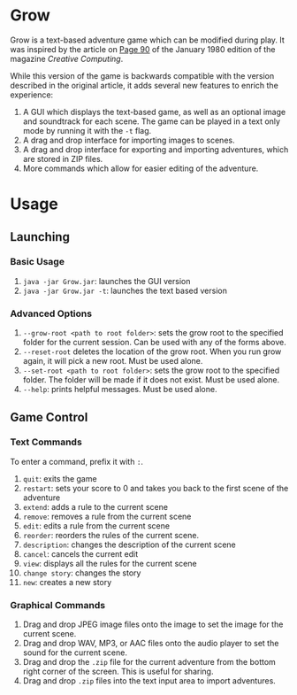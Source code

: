 # Grow
Grow is a text-based adventure game which can be modified during play. It was inspired by the article on [Page 90](https://archive.org/stream/creativecomputing-1980-01/Creative_Computing_v06_n01_1980_Jan?ui=embed#page/n93/mode/1up) of the January 1980 edition of the magazine *Creative Computing*.

While this version of the game is backwards compatible with the version described in the original article, it adds several new features to enrich the experience:

1. A GUI which displays the text-based game, as well as an optional image and soundtrack for each scene. The game can be played in a text only mode by running it with the `-t` flag.
2. A drag and drop interface for importing images to scenes.
3. A drag and drop interface for exporting and importing adventures, which are stored in ZIP files.
2. More commands which allow for easier editing of the adventure.

# Usage
## Launching
### Basic Usage

1. `java -jar Grow.jar`: launches the GUI version
1. `java -jar Grow.jar -t`: launches the text based version

### Advanced Options

1. `--grow-root <path to root folder>`: sets the grow root to the specified folder for the current session. Can be used with any of the forms above.
2. `--reset-root` deletes the location of the grow root. When you run grow again, it will pick a new root. Must be used alone.
3. `--set-root <path to root folder>`: sets the grow root to the specified folder. The folder will be made if it does not exist. Must be used alone.
4. `--help`: prints helpful messages. Must be used alone.

## Game Control
### Text Commands
To enter a command, prefix it with `:`.

1. `quit`: exits the game
2. `restart`: sets your score to 0 and takes you back to the first scene of the adventure
3. `extend`: adds a rule to the current scene
4. `remove`: removes a rule from the current scene
5. `edit`: edits a rule from the current scene
5. `reorder`: reorders the rules of the current scene.
6. `description`: changes the description of the current scene
7. `cancel`: cancels the current edit
8. `view`: displays all the rules for the current scene
9. `change story`: changes the story
10. `new`: creates a new story

### Graphical Commands
1. Drag and drop JPEG image files onto the image to set the image for the current scene.
2. Drag and drop WAV, MP3, or AAC files onto the audio player to set the sound for the current scene.
2. Drag and drop the `.zip` file for the current adventure from the bottom right corner of the screen. This is useful for sharing.
3. Drag and drop `.zip` files into the text input area to import adventures.
